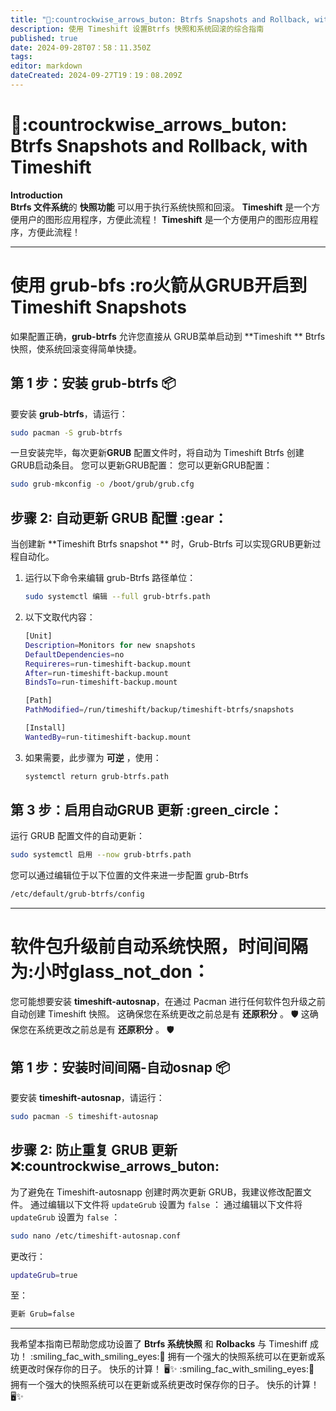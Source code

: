 ```yaml
---
title: "📸:countrockwise_arrows_buton: Btrfs Snapshots and Rollback, with Timeshift"
description: 使用 Timeshift 设置Btrfs 快照和系统回滚的综合指南
published: true
date: 2024-09-28T07：58：11.350Z
tags:
editor: markdown
dateCreated: 2024-09-27T19：19：08.209Z
---
```


# 📸:countrockwise_arrows_buton: Btrfs Snapshots and Rollback, with Timeshift

**Introduction**\
**Btrfs 文件系统**的 **快照功能** 可以用于执行系统快照和回滚。 **Timeshift** 是一个方便用户的图形应用程序，方便此流程！ **Timeshift** 是一个方便用户的图形应用程序，方便此流程！

---

# 使用 grub-bfs :ro火箭从GRUB开启到Timeshift Snapshots

如果配置正确，**grub-btrfs** 允许您直接从 GRUB菜单启动到 \*\*Timeshift \*\* Btrfs 快照，使系统回滚变得简单快捷。

## 第 1 步：安装 grub-btrfs 📦

要安装 **grub-btrfs**，请运行：

```bash
sudo pacman -S grub-btrfs
```

一旦安装完毕，每次更新**GRUB** 配置文件时，将自动为 Timeshift Btrfs 创建GRUB启动条目。 您可以更新GRUB配置： 您可以更新GRUB配置：

```bash
sudo grub-mkconfig -o /boot/grub/grub.cfg
```

## 步骤 2: 自动更新 GRUB 配置 :gear：

当创建新 \*\*Timeshift Btrfs snapshot \*\* 时，Grub-Btrfs 可以实现GRUB更新过程自动化。

1. 运行以下命令来编辑 grub-Btrfs 路径单位：
   ```bash
   sudo systemctl 编辑 --full grub-btrfs.path
   ```

2. 以下文取代内容：
   ```bash
   [Unit]
   Description=Monitors for new snapshots
   DefaultDependencies=no
   Requireres=run-timeshift-backup.mount
   After=run-timeshift-backup.mount
   BindsTo=run-timeshift-backup.mount

   [Path]
   PathModified=/run/timeshift/backup/timeshift-btrfs/snapshots

   [Install]
   WantedBy=run-titimeshift-backup.mount
   ```

3. 如果需要，此步骤为 **可逆** ，使用：
   ```bash
   systemctl return grub-btrfs.path
   ```

## 第 3 步：启用自动GRUB 更新 :green_circle：

运行 GRUB 配置文件的自动更新：

```bash
sudo systemctl 启用 --now grub-btrfs.path
```

您可以通过编辑位于以下位置的文件来进一步配置 grub-Btrfs

```bash
/etc/default/grub-btrfs/config
```

---

# 软件包升级前自动系统快照，时间间隔为:小时glass_not_don：

您可能想要安装 **timeshift-autosnap**，在通过 Pacman 进行任何软件包升级之前自动创建 Timeshift 快照。 这确保您在系统更改之前总是有 **还原积分** 。 🛡️ 这确保您在系统更改之前总是有 **还原积分** 。 🛡️

## 第 1 步：安装时间间隔-自动osnap 📦

要安装 **timeshift-autosnap**，请运行：

```bash
sudo pacman -S timeshift-autosnap
```

## 步骤 2: 防止重复 GRUB 更新 ❌:countrockwise_arrows_buton:

为了避免在 Timeshift-autosnapp 创建时两次更新 GRUB，我建议修改配置文件。 通过编辑以下文件将 `updateGrub` 设置为 `false` ： 通过编辑以下文件将 `updateGrub` 设置为 `false` ：

```bash
sudo nano /etc/timeshift-autosnap.conf
```

更改行：

```bash
updateGrub=true
```

至：

```bash
更新 Grub=false
```

---

我希望本指南已帮助您成功设置了 **Btrfs 系统快照** 和 **Rolbacks** 与 Timeshiff 成功！ :smiling_fac_with_smiling_eyes:🔧 拥有一个强大的快照系统可以在更新或系统更改时保存你的日子。 快乐的计算！ 🖥️✨ :smiling_fac_with_smiling_eyes:🔧 拥有一个强大的快照系统可以在更新或系统更改时保存你的日子。 快乐的计算！ 🖥️✨
